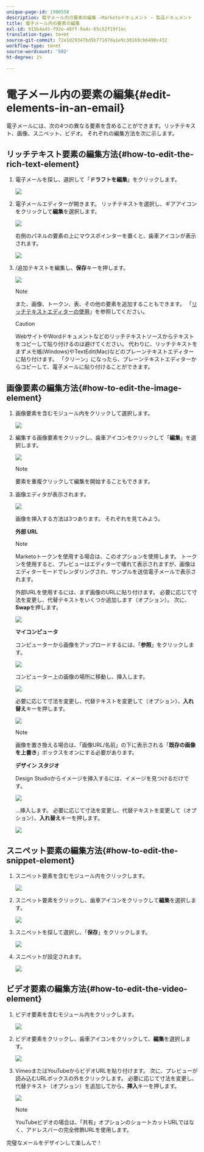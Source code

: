 ```yaml
---
unique-page-id: 1900558
description: 電子メール内の要素の編集 —Marketoドキュメント — 製品ドキュメント
title: 電子メール内の要素の編集
exl-id: 915b4a45-f92e-40ff-9a4c-65c52f19f1ec
translation-type: tm+mt
source-git-commit: 72e1d29347bd5b77107da1e9c30169cb6490c432
workflow-type: tm+mt
source-wordcount: '502'
ht-degree: 1%

---
```


# 電子メール内の要素の編集{#edit-elements-in-an-email}

電子メールには、次の4つの異なる要素を含めることができます。リッチテキスト、画像、スニペット、ビデオ。 それぞれの編集方法を次に示します。

## リッチテキスト要素の編集方法{#how-to-edit-the-rich-text-element}

1. 電子メールを探し、選択して「**ドラフトを編集**」をクリックします。

   ![](assets/one-edited.png)

1. 電子メールエディターが開きます。 リッチテキストを選択し、ギアアイコンをクリックして&#x200B;**編集**&#x200B;を選択します。

   ![](assets/two.png)

   右側のパネルの要素の上にマウスポインターを置くと、歯車アイコンが表示されます。

   ![](assets/three.png)

1. /追加テキストを編集し、**保存**&#x200B;キーを押します。

   ![](assets/four.png)

   >[!NOTE]
   >
   >また、画像、トークン、表、その他の要素を追加することもできます。 「[リッチテキストエディターの使用](/help/marketo/product-docs/email-marketing/general/understanding-the-email-editor/using-the-rich-text-editor.md)」を参照してください。

   >[!CAUTION]
   >
   >WebサイトやWordドキュメントなどのリッチテキストソースからテキストをコピーして貼り付けるのは避けてください。 代わりに、リッチテキストをまずメモ帳(Windows)やTextEdit(Mac)などのプレーンテキストエディターに貼り付けます。 「クリーン」になったら、プレーンテキストエディターからコピーして、電子メールに貼り付けることができます。

## 画像要素の編集方法{#how-to-edit-the-image-element}

1. 画像要素を含むモジュール内をクリックして選択します。

   ![](assets/five.png)

1. 編集する画像要素をクリックし、歯車アイコンをクリックして「**編集**」を選択します。

   ![](assets/six.png)

   >[!NOTE]
   >
   >要素を重複クリックして編集を開始することもできます。

1. 画像エディタが表示されます。

   ![](assets/seven.png)

   画像を挿入する方法は3つあります。 それぞれを見てみよう。

   **外部 URL**

   >[!NOTE]
   >
   >Marketoトークンを使用する場合は、このオプションを使用します。 トークンを使用すると、プレビューはエディターで壊れて表示されますが、画像はエディターモードでレンダリングされ、サンプルを送信電子メールで表示されます。

   外部URLを使用するには、まず画像のURLに貼り付けます。 必要に応じて寸法を変更し、代替テキストをいくつか追加します（オプション）。 次に、**Swap**&#x200B;を押します。

   ![](assets/eight.png)

   **マイコンピュータ**

   コンピューターから画像をアップロードするには、「**参照**」をクリックします。

   ![](assets/nine.png)

   コンピューター上の画像の場所に移動し、挿入します。

   ![](assets/ten.png)

   必要に応じて寸法を変更し、代替テキストを変更して（オプション）、**入れ替え**&#x200B;キーを押します。

   ![](assets/eleven.png)

   >[!NOTE]
   >
   >画像を置き換える場合は、「画像URL/名前」の下に表示される「**既存の画像を上書き**」ボックスをオンにする必要があります。

   **デザイン スタジオ**

   Design Studioからイメージを挿入するには、イメージを見つけるだけです。

   ![](assets/twelve.png)

   ...挿入します。 必要に応じて寸法を変更し、代替テキストを変更して（オプション）、**入れ替え**&#x200B;キーを押します。

   ![](assets/thirteen.png)

## スニペット要素の編集方法{#how-to-edit-the-snippet-element}

1. スニペット要素を含むモジュール内をクリックします。

   ![](assets/fourteen.png)

1. スニペット要素をクリックし、歯車アイコンをクリックして&#x200B;**編集**&#x200B;を選択します。

   ![](assets/fifteen.png)

1. スニペットを探して選択し、「**保存**」をクリックします。

   ![](assets/sixteen.png)

1. スニペットが設定されます。

   ![](assets/eighteen.png)

## ビデオ要素の編集方法{#how-to-edit-the-video-element}

1. ビデオ要素を含むモジュール内をクリックします。

   ![](assets/nineteen.png)

1. ビデオ要素をクリックし、歯車アイコンをクリックして、**編集**&#x200B;を選択します。

   ![](assets/twenty.png)

1. VimeoまたはYouTubeからビデオURLを貼り付けます。 次に、プレビューが読み込むURLボックスの外をクリックします。 必要に応じて寸法を変更し、代替テキスト（オプション）を追加してから、**挿入**&#x200B;キーを押します。

   ![](assets/twentyone.png)

   >[!NOTE]
   >
   >YouTubeビデオの場合は、「共有」オプションのショートカットURLではなく、アドレスバーの完全修飾URLを使用します。

完璧なメールをデザインして楽しんで！
